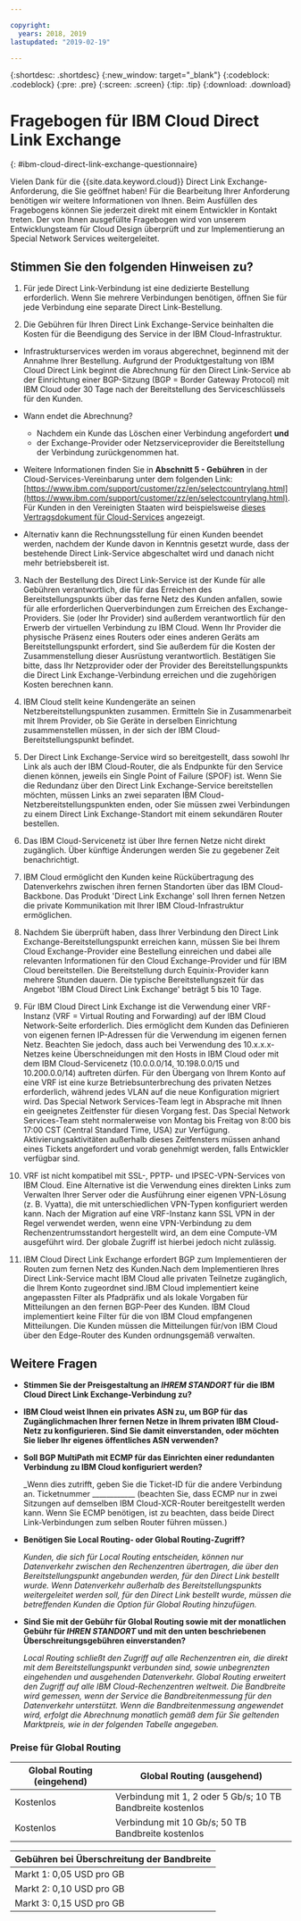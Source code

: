 ```yaml
---

copyright:
  years: 2018, 2019
lastupdated: "2019-02-19"

---
```


{:shortdesc: .shortdesc}
{:new_window: target="_blank"}
{:codeblock: .codeblock}
{:pre: .pre}
{:screen: .screen}
{:tip: .tip}
{:download: .download}

# Fragebogen für IBM Cloud Direct Link Exchange
{: #ibm-cloud-direct-link-exchange-questionnaire}

Vielen Dank für die {{site.data.keyword.cloud}} Direct Link Exchange-Anforderung, die Sie geöffnet haben! Für die Bearbeitung Ihrer Anforderung benötigen wir weitere Informationen von Ihnen. Beim Ausfüllen des Fragebogens können Sie jederzeit direkt mit einem Entwickler in Kontakt treten. Der von Ihnen ausgefüllte Fragebogen wird von unserem Entwicklungsteam für Cloud Design überprüft und zur Implementierung an Special Network Services weitergeleitet.

## Stimmen Sie den folgenden Hinweisen zu?

1. Für jede Direct Link-Verbindung ist eine dedizierte Bestellung erforderlich. Wenn Sie mehrere Verbindungen benötigen, öffnen Sie für jede Verbindung eine separate Direct Link-Bestellung.

2. Die Gebühren für Ihren Direct Link Exchange-Service beinhalten die Kosten für die Beendigung des Service in der IBM Cloud-Infrastruktur. 

 * Infrastrukturservices werden im voraus abgerechnet, beginnend mit der Annahme Ihrer Bestellung. Aufgrund der Produktgestaltung von IBM Cloud Direct Link beginnt die Abrechnung für den Direct Link-Service ab der Einrichtung einer BGP-Sitzung (BGP = Border Gateway Protocol) mit IBM Cloud oder 30 Tage nach der Bereitstellung des Serviceschlüssels für den Kunden. 

 * Wann endet die Abrechnung?
   * Nachdem ein Kunde das Löschen einer Verbindung angefordert **und** 
   * der Exchange-Provider oder Netzserviceprovider die Bereitstellung der Verbindung zurückgenommen hat.
  * Weitere Informationen finden Sie in **Abschnitt 5 - Gebühren** in der Cloud-Services-Vereinbarung unter dem folgenden Link: [https://www.ibm.com/support/customer/zz/en/selectcountrylang.html](https://www.ibm.com/support/customer/zz/en/selectcountrylang.html). Für Kunden in den Vereinigten Staaten wird beispielsweise [dieses Vertragsdokument für Cloud-Services](https://www.ibm.com/support/customer/csol/contractexplorer/cloud/csa/us-en) angezeigt. 
  * Alternativ kann die Rechnungsstellung für einen Kunden beendet werden, nachdem der Kunde davon in Kenntnis gesetzt wurde, dass der bestehende Direct Link-Service abgeschaltet wird und danach nicht mehr betriebsbereit ist.

3. Nach der Bestellung des Direct Link-Service ist der Kunde für alle Gebühren verantwortlich, die für das Erreichen des Bereitstellungspunkts über das ferne Netz des Kunden anfallen, sowie für alle erforderlichen Querverbindungen zum Erreichen des Exchange-Providers. Sie (oder Ihr Provider) sind außerdem verantwortlich für den Erwerb der virtuellen Verbindung zu IBM Cloud. Wenn Ihr Provider die physische Präsenz eines Routers oder eines anderen Geräts am Bereitstellungspunkt erfordert, sind Sie außerdem für die Kosten der Zusammenstellung dieser Ausrüstung verantwortlich. Bestätigen Sie bitte, dass Ihr Netzprovider oder der Provider des Bereitstellungspunkts die Direct Link Exchange-Verbindung erreichen und die zugehörigen Kosten berechnen kann.

4. IBM Cloud stellt keine Kundengeräte an seinen Netzbereitstellungspunkten zusammen. Ermitteln Sie in Zusammenarbeit mit Ihrem Provider, ob Sie Geräte in derselben Einrichtung zusammenstellen müssen, in der sich der IBM Cloud-Bereitstellungspunkt befindet.

5. Der Direct Link Exchange-Service wird so bereitgestellt, dass sowohl Ihr Link als auch der IBM Cloud-Router, die als Endpunkte für den Service dienen können, jeweils ein Single Point of Failure (SPOF) ist. Wenn Sie die Redundanz über den Direct Link Exchange-Service bereitstellen möchten, müssen Links an zwei separaten IBM Cloud-Netzbereitstellungspunkten enden, oder Sie müssen zwei Verbindungen zu einem Direct Link Exchange-Standort mit einem sekundären Router bestellen.

6. Das IBM Cloud-Servicenetz ist über Ihre fernen Netze nicht direkt zugänglich. Über künftige Änderungen werden Sie zu gegebener Zeit benachrichtigt.

7. IBM Cloud ermöglicht den Kunden keine Rückübertragung des Datenverkehrs zwischen ihren fernen Standorten über das IBM Cloud-Backbone. Das Produkt 'Direct Link Exchange' soll Ihren fernen Netzen die private Kommunikation mit Ihrer IBM Cloud-Infrastruktur ermöglichen.

8. Nachdem Sie überprüft haben, dass Ihrer Verbindung den Direct Link Exchange-Bereitstellungspunkt erreichen kann, müssen Sie bei Ihrem Cloud Exchange-Provider eine Bestellung einreichen und dabei alle relevanten Informationen für den Cloud Exchange-Provider und für IBM Cloud bereitstellen. Die Bereitstellung durch Equinix-Provider kann mehrere Stunden dauern. Die typische Bereitstellungszeit für das Angebot 'IBM Cloud Direct Link Exchange' beträgt 5 bis 10 Tage. 

9. Für IBM Cloud Direct Link Exchange ist die Verwendung einer VRF-Instanz (VRF = Virtual Routing and Forwarding) auf der IBM Cloud Network-Seite erforderlich.  Dies ermöglicht dem Kunden das Definieren von eigenen fernen IP-Adressen für die Verwendung im eigenen fernen Netz. Beachten Sie jedoch, dass auch bei Verwendung des 10.x.x.x-Netzes keine Überschneidungen mit den Hosts in IBM Cloud oder mit dem IBM Cloud-Servicenetz (10.0.0.0/14, 10.198.0.0/15 und 10.200.0.0/14) auftreten dürfen. Für den Übergang von Ihrem Konto auf eine VRF ist eine kurze Betriebsunterbrechung des privaten Netzes erforderlich, während jedes VLAN auf die neue Konfiguration migriert wird.  Das Special Network Services-Team legt in Absprache mit Ihnen ein geeignetes Zeitfenster für diesen Vorgang fest. Das Special Network Services-Team steht normalerweise von Montag bis Freitag von 8:00 bis 17:00 CST (Central Standard Time, USA) zur Verfügung. Aktivierungsaktivitäten außerhalb dieses Zeitfensters müssen anhand eines Tickets angefordert und vorab genehmigt werden, falls Entwickler verfügbar sind. 

10. VRF ist nicht kompatibel mit SSL-, PPTP- und IPSEC-VPN-Services von IBM Cloud. Eine Alternative ist die Verwendung eines direkten Links zum Verwalten Ihrer Server oder die Ausführung einer eigenen VPN-Lösung (z. B. Vyatta), die mit unterschiedlichen VPN-Typen konfiguriert werden kann. Nach der Migration auf eine VRF-Instanz kann SSL VPN in der Regel verwendet werden, wenn eine VPN-Verbindung zu dem Rechenzentrumsstandort hergestellt wird, an dem eine Compute-VM ausgeführt wird. Der globale Zugriff ist hierbei jedoch nicht zulässig.

11. IBM Cloud Direct Link Exchange erfordert BGP zum Implementieren der Routen zum fernen Netz des Kunden.Nach dem Implementieren Ihres Direct Link-Service macht IBM Cloud alle privaten Teilnetze zugänglich, die Ihrem Konto zugeordnet sind.IBM Cloud implementiert keine angepassten Filter als Pfadpräfix und als lokale Vorgaben für Mitteilungen an den fernen BGP-Peer des Kunden. IBM Cloud implementiert keine Filter für die von IBM Cloud empfangenen Mitteilungen. Die Kunden müssen die Mitteilungen für/von IBM Cloud über den Edge-Router des Kunden ordnungsgemäß verwalten. 

## Weitere Fragen

* **Stimmen Sie der Preisgestaltung an _IHREM STANDORT_ für die IBM Cloud Direct Link Exchange-Verbindung zu?**

* **IBM Cloud weist Ihnen ein privates ASN zu, um BGP für das Zugänglichmachen Ihrer fernen Netze in Ihrem privaten IBM Cloud-Netz zu konfigurieren. Sind Sie damit einverstanden, oder möchten Sie lieber Ihr eigenes öffentliches ASN verwenden?**

* **Soll BGP MultiPath mit ECMP für das Einrichten einer redundanten Verbindung zu IBM Cloud konfiguriert werden?**  

    _Wenn dies zutrifft, geben Sie die Ticket-ID für die andere Verbindung an. Ticketnummer ____________  (beachten Sie, dass ECMP nur in zwei Sitzungen auf demselben IBM Cloud-XCR-Router bereitgestellt werden kann.  Wenn Sie ECMP benötigen, ist zu beachten, dass beide Direct Link-Verbindungen zum selben Router führen müssen.)

* **Benötigen Sie Local Routing- oder Global Routing-Zugriff?**

    _Kunden, die sich für Local Routing entscheiden, können nur Datenverkehr zwischen den Rechenzentren übertragen, die über den Bereitstellungspunkt angebunden werden, für den Direct Link bestellt wurde. Wenn Datenverkehr außerhalb des Bereitstellungspunkts weitergeleitet werden soll, für den Direct Link bestellt wurde, müssen die betreffenden Kunden die Option für Global Routing hinzufügen._

* **Sind Sie mit der Gebühr für Global Routing sowie mit der monatlichen Gebühr für _IHREN STANDORT_ und mit den unten beschriebenen Überschreitungsgebühren einverstanden?**

    _Local Routing schließt den Zugriff auf alle Rechenzentren ein, die direkt mit dem Bereitstellungspunkt verbunden sind, sowie unbegrenzten eingehenden und ausgehenden Datenverkehr. Global Routing erweitert den Zugriff auf alle IBM Cloud-Rechenzentren weltweit. Die Bandbreite wird gemessen, wenn der Service die Bandbreitenmessung für den Datenverkehr unterstützt. Wenn die Bandbreitenmessung angewendet wird, erfolgt die Abrechnung monatlich gemäß dem für Sie geltenden Marktpreis, wie in der folgenden Tabelle angegeben._


### Preise für Global Routing

| Global Routing (eingehend) | Global Routing (ausgehend) |
|---|---|
| Kostenlos | Verbindung mit 1, 2 oder 5 Gb/s; 10 TB Bandbreite kostenlos |
| Kostenlos | Verbindung mit 10 Gb/s; 50 TB Bandbreite kostenlos |


| Gebühren bei Überschreitung der Bandbreite |
|---|
| Markt 1: 0,05 USD pro GB |
| Markt 2: 0,10 USD pro GB |
| Markt 3: 0,15 USD pro GB |
